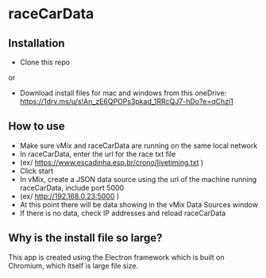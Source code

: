 # raceCarData

## Installation

- Clone this repo

or

- Download install files for mac and windows from this oneDrive: https://1drv.ms/u/s!An_zE6QPOPs3pkad_1RRcQJ7-hDo?e=qChzi1

## How to use

- Make sure vMix and raceCarData are running on the same local network
- In raceCarData, enter the url for the race txt file
- (ex/ https://www.escadinha.esp.br/crono/livetiming.txt )
- Click start
- In vMix, create a JSON data source using the url of the machine running raceCarData, include port 5000
- (ex/ http://192.168.0.23:5000 )
- At this point there will be data showing in the vMix Data Sources window
- If there is no data, check IP addresses and reload raceCarData

## Why is the install file so large?

This app is created using the Electron framework which is built on Chromium, which itself is large file size. 
